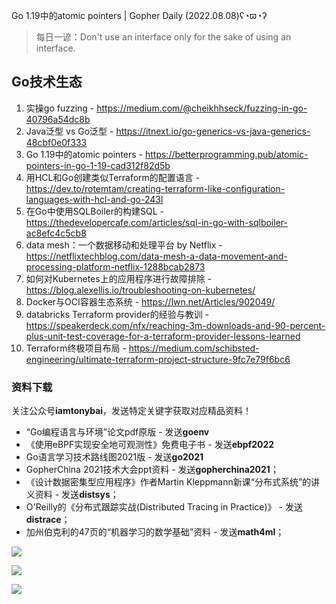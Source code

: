 Go 1.19中的atomic pointers | Gopher Daily (2022.08.08)ʕ◔ϖ◔ʔ

>每日一谚：Don't use an interface only for the sake of using an interface.
 
## Go技术生态

1. 实操go fuzzing  - https://medium.com/@cheikhhseck/fuzzing-in-go-40796a54dc8b
2. Java泛型 vs Go泛型 - https://itnext.io/go-generics-vs-java-generics-48cbf0e0f333
3. Go 1.19中的atomic pointers -  https://betterprogramming.pub/atomic-pointers-in-go-1-19-cad312f82d5b
4. 用HCL和Go创建类似Terraform的配置语言 - https://dev.to/rotemtam/creating-terraform-like-configuration-languages-with-hcl-and-go-243l
5. 在Go中使用SQLBoiler的构建SQL - https://thedevelopercafe.com/articles/sql-in-go-with-sqlboiler-ac8efc4c5cb8
6. data mesh：一个数据移动和处理平台 by Netflix - https://netflixtechblog.com/data-mesh-a-data-movement-and-processing-platform-netflix-1288bcab2873
7. 如何对Kubernetes上的应用程序进行故障排除 - https://blog.alexellis.io/troubleshooting-on-kubernetes/
8. Docker与OCI容器生态系统 - https://lwn.net/Articles/902049/
9. databricks Terraform provider的经验与教训 - https://speakerdeck.com/nfx/reaching-3m-downloads-and-90-percent-plus-unit-test-coverage-for-a-terraform-provider-lessons-learned
10. Terraform终极项目布局 - https://medium.com/schibsted-engineering/ultimate-terraform-project-structure-9fc7e79f6bc6

### 资料下载

关注公众号**iamtonybai**，发送特定关键字获取对应精品资料！

* “Go编程语言与环境”论文pdf原版 - 发送**goenv**
* 《使用eBPF实现安全地可观测性》免费电子书 - 发送**ebpf2022**
* Go语言学习技术路线图2021版 - 发送**go2021**
* GopherChina 2021技术大会ppt资料 - 发送**gopherchina2021**；
* 《设计数据密集型应用程序》作者Martin Kleppmann新课“分布式系统”的讲义资料 - 发送**distsys**；
* O'Reilly的《分布式跟踪实战(Distributed Tracing in Practice)》 - 发送**distrace**；
* 加州伯克利的47页的“机器学习的数学基础”资料 - 发送**math4ml**；

![](https://mmbiz.qpic.cn/mmbiz_png/cH6WzfQ94mb54jsFJZ3Knmz8obUsf3PBShthmdSw5E01TcYmUReGkj0BWpxHak1HlnlzHvLmKax53YSGr7aNlA/0?wx_fmt=png)

![](https://mmbiz.qpic.cn/mmbiz_png/cH6WzfQ94mZsOgPXTXZgWiaE03ib9r9WFJXC6xJCA5Y6VSesOZqlGxYfODibvR7UPGxiaM7SZZNQZkRtggPXEfBdwQ/0?wx_fmt=png)

![](https://mmbiz.qpic.cn/mmbiz_png/cH6WzfQ94mb54jsFJZ3Knmz8obUsf3PBrSoqeMvoWCticN2cpU64fJ0FYQdXJhP7ia7WRh8628uOAsQYeE2NibRRw/0?wx_fmt=png)

